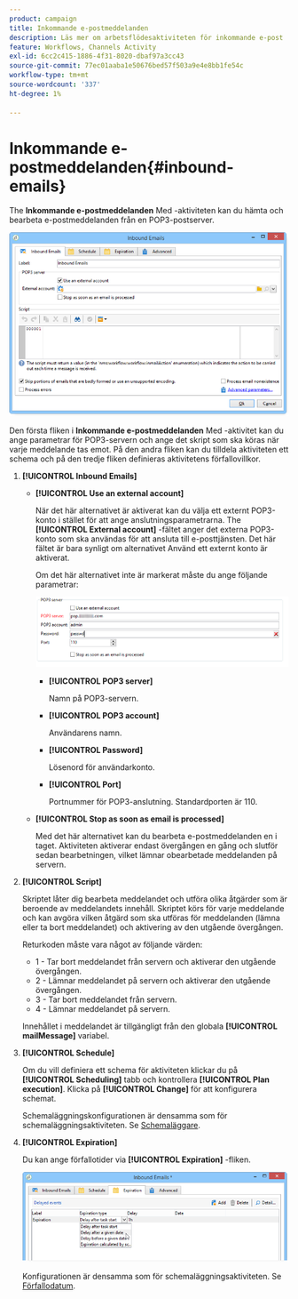 ```yaml
---
product: campaign
title: Inkommande e-postmeddelanden
description: Läs mer om arbetsflödesaktiviteten för inkommande e-post
feature: Workflows, Channels Activity
exl-id: 6cc2c415-1886-4f31-8020-dbaf97a3cc43
source-git-commit: 77ec01aaba1e50676bed57f503a9e4e8bb1fe54c
workflow-type: tm+mt
source-wordcount: '337'
ht-degree: 1%

---
```


# Inkommande e-postmeddelanden{#inbound-emails}



The **Inkommande e-postmeddelanden** Med -aktiviteten kan du hämta och bearbeta e-postmeddelanden från en POP3-postserver.

![](assets/email_rec_edit_1.png)

Den första fliken i **Inkommande e-postmeddelanden** Med -aktivitet kan du ange parametrar för POP3-servern och ange det skript som ska köras när varje meddelande tas emot. På den andra fliken kan du tilldela aktiviteten ett schema och på den tredje fliken definieras aktivitetens förfallovillkor.

1. **[!UICONTROL Inbound Emails]**

   * **[!UICONTROL Use an external account]**

      När det här alternativet är aktiverat kan du välja ett externt POP3-konto i stället för att ange anslutningsparametrarna. The **[!UICONTROL External account]** -fältet anger det externa POP3-konto som ska användas för att ansluta till e-posttjänsten. Det här fältet är bara synligt om alternativet Använd ett externt konto är aktiverat.

      Om det här alternativet inte är markerat måste du ange följande parametrar:

      ![](assets/email_rec_edit_1b.png)

      * **[!UICONTROL POP3 server]**

         Namn på POP3-servern.

      * **[!UICONTROL POP3 account]**

         Användarens namn.

      * **[!UICONTROL Password]**

         Lösenord för användarkonto.

      * **[!UICONTROL Port]**

         Portnummer för POP3-anslutning. Standardporten är 110.
   * **[!UICONTROL Stop as soon as email is processed]**

      Med det här alternativet kan du bearbeta e-postmeddelanden en i taget. Aktiviteten aktiverar endast övergången en gång och slutför sedan bearbetningen, vilket lämnar obearbetade meddelanden på servern.


1. **[!UICONTROL Script]**

   Skriptet låter dig bearbeta meddelandet och utföra olika åtgärder som är beroende av meddelandets innehåll. Skriptet körs för varje meddelande och kan avgöra vilken åtgärd som ska utföras för meddelanden (lämna eller ta bort meddelandet) och aktivering av den utgående övergången.

   Returkoden måste vara något av följande värden:

   * 1 - Tar bort meddelandet från servern och aktiverar den utgående övergången.
   * 2 - Lämnar meddelandet på servern och aktiverar den utgående övergången.
   * 3 - Tar bort meddelandet från servern.
   * 4 - Lämnar meddelandet på servern.

   Innehållet i meddelandet är tillgängligt från den globala **[!UICONTROL mailMessage]** variabel.

1. **[!UICONTROL Schedule]**

   Om du vill definiera ett schema för aktiviteten klickar du på **[!UICONTROL Scheduling]** tabb och kontrollera **[!UICONTROL Plan execution]**. Klicka på **[!UICONTROL Change]** för att konfigurera schemat.

   Schemaläggningskonfigurationen är densamma som för schemaläggningsaktiviteten. Se [Schemaläggare](scheduler.md).

1. **[!UICONTROL Expiration]**

   Du kan ange förfallotider via **[!UICONTROL Expiration]** -fliken.

   ![](assets/email_rec_edit_3.png)

   Konfigurationen är densamma som för schemaläggningsaktiviteten. Se [Förfallodatum](define-approvals.md).
